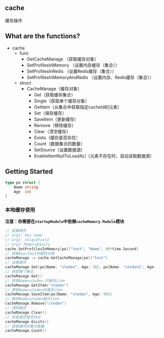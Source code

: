## cache
缓存操作

## What are the functions?
* cache
  * func
      * GetCacheManage （获取缓存对象）
      * SetProfilesInMemory （设置内存缓存（集合））
      * SetProfilesInRedis （设置Redis缓存（集合））
      * SetProfilesInMemoryAndRedis （设置内存、Redis缓存（集合））
  * struct
    * CacheManage（缓存对象）
      * Get（获取缓存集合）
      * Single（获取单个缓存对象）
      * GetItem（从集合中获取指定cacheId的元素）
      * Set（保存缓存）
      * SaveItem（更新缓存）
      * Remove（移除缓存）
      * Clear（清空缓存）
      * Exists（缓存是否存在）
      * Count（数据集合的数量）
      * SetSource（设置数据源）
      * EnableItemNullToLoadALl（元素不存在时，自动读取数据源）

## Getting Started
```go
type po struct {
    Name string
    Age  int
}
```

### 本地缓存使用
**注意：你需要在`startupModule`中依赖`cacheMemory.Module`模块**
```go
// 配置缓存
// arg1: Key name
// arg2: UniqueField
// arg3：MemoryExpiry
cache.SetProfilesInMemory[po]("test", "Name", 60*time.Second)
// 获取key=test的缓存对象
cacheManage := cache.GetCacheManage[po]("test")
// 设置缓存
cacheManage.Set(po{Name: "steden", Age: 18}, po{Name: "steden2", Age: 19})
// 获取整个集合
cacheManage.Get()
// 获取Name=steden 的缓存item
cacheManage.GetItem("steden")
// 更新Name=steden的缓存item
cacheManage.SaveItem(po{Name: "steden", Age: 99})
// 移除Name=steden缓存item
cacheManage.Remove("steden")
// 清除缓存
cacheManage.Clear()
// 检查缓存是否存在
cacheManage.Exists()
// 获取缓存的集合数量
cacheManage.Count()
```